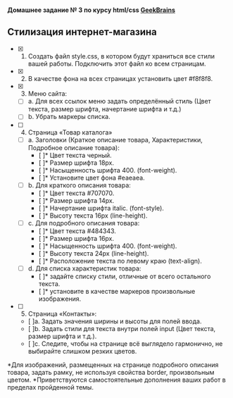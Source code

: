 #### Домашнее задание № 3 по курсу html/css [GeekBrains](https://geekbrains.ru/)

## Стилизация интернет-магазина

- [x] 1. Создать файл style.css, в котором будут храниться все стили вашей работы. Подключить этот файл ко всем страницам.
- [x] 2. В качестве фона на всех страницах установить цвет #f8f8f8.
- [x] 3. Меню сайта:
    - [ ] а. Для всех ссылок меню задать определённый стиль (Цвет текста, размер шрифта, начертание шрифта и т.д.) 
	- [ ] b. Убрать маркеры списка.
- [ ] 4. Страница «Товар каталога»
    - [ ] a. Заголовки (Краткое описание товара, Характеристики, Подробное описание товара):
        - [ ]* Цвет текста черный.
        - [ ]* Размер шрифта 18px.
        - [ ]* Насыщенность шрифта 400. (font-weight).
        - [ ]* Установите цвет фона #eaeaea.
    - [ ] b. Для краткого описания товара:
        - [ ]* Цвет текста #707070.
        - [ ]* Размер шрифта 14px.
        - [ ]* Начертание шрифта italic. (font-style).
        - [ ]* Высоту текста 16px (line-height).
    - [ ] c. Для подробного описания товара:
        - [ ]* Цвет текста #484343.
        - [ ]* Размер шрифта 16px.
        - [ ]* Насыщенность шрифта 400. (font-weight).
        - [ ]* Высоту текста 24px (line-height).
        - [ ]* Расположение текста по левому краю (text-align).
    - [ ] d. Для списка характеристик товара:
        - [ ]* задайте списку стили, отличные от всего остального текста.
        - [ ]* установите в качестве маркеров произвольные изображения.
 - [ ] 5. Страница «Контакты»:
    - [ ]a. Задать значения ширины и высоты для полей ввода. 
    - [ ]b. Задать стили для текста внутри полей input (Цвет текста, размер шрифта и т.д.).
    - [ ]c. Следите, чтобы на странице всё выглядело гармонично, не выбирайте слишком резких цветов.

*Для изображений, размещенных на странице подробного описания товара, задать рамку, не используя свойства border, произвольным цветом.
*Приветствуются самостоятельные дополнения ваших работ в пределах пройденной темы.